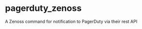pagerduty_zenoss
================

A Zenoss command for notification to PagerDuty via their rest API